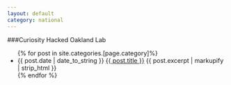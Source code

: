 ```yaml
---
layout: default
category: national
---
```

###Curiosity Hacked Oakland Lab
<ul>
  {% for post in site.categories.[page.category]%}
    <li>
      {{ post.date | date_to_string }} <a href="{{ post.url }}">{{ post.title }}</a>
      {{ post.excerpt | markupify | strip_html }}
    </li>
  {% endfor %}
</ul>
